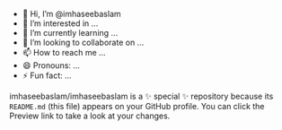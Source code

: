 - 👋 Hi, I’m @imhaseebaslam
- 👀 I’m interested in ...
- 🌱 I’m currently learning ...
- 💞️ I’m looking to collaborate on ...
- 📫 How to reach me ...
- 😄 Pronouns: ...
- ⚡ Fun fact: ...

imhaseebaslam/imhaseebaslam is a ✨ special ✨ repository because its `README.md` (this file) appears on your GitHub profile.
You can click the Preview link to take a look at your changes.
